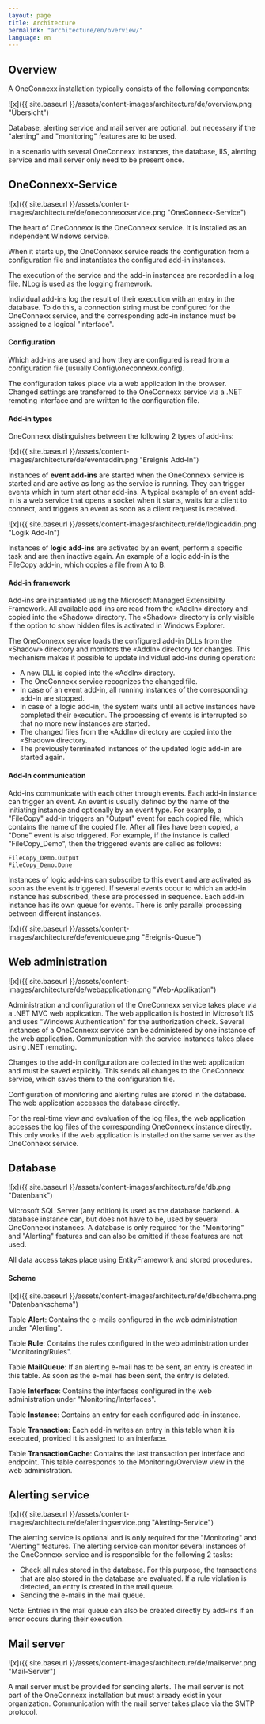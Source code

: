 ```yaml
---
layout: page
title: Architecture
permalink: "architecture/en/overview/"
language: en
---
```


## Overview

A OneConnexx installation typically consists of the following components:

![x]({{ site.baseurl }}/assets/content-images/architecture/de/overview.png "Übersicht")

Database, alerting service and mail server are optional, but necessary if the "alerting" and "monitoring" features are to be used.

In a scenario with several OneConnexx instances, the database, IIS, alerting service and mail server only need to be present once.

## OneConnexx-Service

![x]({{ site.baseurl }}/assets/content-images/architecture/de/oneconnexxservice.png "OneConnexx-Service")

The heart of OneConnexx is the OneConnexx service. It is installed as an independent Windows service.

When it starts up, the OneConnexx service reads the configuration from a configuration file and instantiates the configured add-in instances.

The execution of the service and the add-in instances are recorded in a log file. NLog is used as the logging framework.

Individual add-ins log the result of their execution with an entry in the database. To do this, a connection string must be configured for the OneConnexx service, and the corresponding add-in instance must be assigned to a logical "interface".

#### Configuration

Which add-ins are used and how they are configured is read from a configuration file (usually Config\oneconnexx.config).

The configuration takes place via a web application in the browser. Changed settings are transferred to the OneConnexx service via a .NET remoting interface and are written to the configuration file.

#### Add-in types

OneConnexx distinguishes between the following 2 types of add-ins:

![x]({{ site.baseurl }}/assets/content-images/architecture/de/eventaddin.png "Ereignis Add-In")

Instances of **event add-ins** are started when the OneConnexx service is started and are active as long as the service is running.
They can trigger events which in turn start other add-ins. A typical example of an event add-in is a web service that opens a socket when it starts, waits for a client to connect,
and triggers an event as soon as a client request is received.

![x]({{ site.baseurl }}/assets/content-images/architecture/de/logicaddin.png "Logik Add-In")

Instances of **logic add-ins** are activated by an event, perform a specific task and are then inactive again.
An example of a logic add-in is the FileCopy add-in, which copies a file from A to B.

#### Add-in framework

Add-ins are instantiated using the Microsoft Managed Extensibility Framework. All available add-ins are read from the «AddIn» directory and copied into
the «Shadow» directory. The «Shadow» directory is only visible if the option to show hidden files is activated in Windows Explorer.

The OneConnexx service loads the configured add-in DLLs from the «Shadow» directory and monitors the «AddIn» directory for changes.
This mechanism makes it possible to update individual add-ins during operation:

* A new DLL is copied into the «AddIn» directory.
* The OneConnexx service recognizes the changed file.
* In case of an event add-in, all running instances of the corresponding add-in are stopped.
* In case of a logic add-in, the system waits until all active instances have completed their execution. The processing of events is interrupted so that no more new instances are started.
* The changed files from the «AddIn» directory are copied into the «Shadow» directory.
* The previously terminated instances of the updated logic add-in are started again.

#### Add-In communication

Add-ins communicate with each other through events. Each add-in instance can trigger an event. An event is usually defined by the name of the initiating instance and optionally by an event type.
For example, a "FileCopy" add-in triggers an "Output" event for each copied file, which contains the name of the copied file. 
After all files have been copied, a "Done" event is also triggered. For example, if the instance is called "FileCopy_Demo", then the triggered events are called as follows:

```
FileCopy_Demo.Output
FileCopy_Demo.Done
```

Instances of logic add-ins can subscribe to this event and are activated as soon as the event is triggered.
If several events occur to which an add-in instance has subscribed, these are processed in sequence.
Each add-in instance has its own queue for events. There is only parallel processing between different instances.

![x]({{ site.baseurl }}/assets/content-images/architecture/de/eventqueue.png "Ereignis-Queue")

## Web administration

![x]({{ site.baseurl }}/assets/content-images/architecture/de/webapplication.png "Web-Applikation")

Administration and configuration of the OneConnexx service takes place via a .NET MVC web application. The web application is hosted in Microsoft IIS and uses "Windows Authentication" for the authorization check.
Several instances of a OneConnexx service can be administered by one instance of the web application. Communication with the service instances takes place using .NET remoting.

Changes to the add-in configuration are collected in the web application and must be saved explicitly.
This sends all changes to the OneConnexx service, which saves them to the configuration file.

Configuration of monitoring and alerting rules are stored in the database. The web application accesses the database directly.

For the real-time view and evaluation of the log files, the web application accesses the log files of the corresponding OneConnexx instance directly.
This only works if the web application is installed on the same server as the OneConnexx service.

## Database

![x]({{ site.baseurl }}/assets/content-images/architecture/de/db.png "Datenbank")

Microsoft SQL Server (any edition) is used as the database backend. A database instance can, but does not have to be, used by several OneConnexx instances. 
A database is only required for the "Monitoring" and "Alerting" features and can also be omitted if these features are not used.

All data access takes place using EntityFramework and stored procedures.

#### Scheme

![x]({{ site.baseurl }}/assets/content-images/architecture/de/dbschema.png "Datenbankschema")

Table **Alert**: Contains the e-mails configured in the web administration under "Alerting".

Table **Rule**: Contains the rules configured in the web administration under "Monitoring/Rules".

Table **MailQueue**: If an alerting e-mail has to be sent, an entry is created in this table. As soon as the e-mail has been sent, the entry is deleted.

Table **Interface**: Contains the interfaces configured in the web administration under "Monitoring/Interfaces".

Table **Instance**: Contains an entry for each configured add-in instance.

Table **Transaction**: Each add-in writes an entry in this table when it is executed, provided it is assigned to an interface.

Table **TransactionCache**: Contains the last transaction per interface and endpoint. This table corresponds to the Monitoring/Overview view in the web administration.


## Alerting service

![x]({{ site.baseurl }}/assets/content-images/architecture/de/alertingservice.png "Alerting-Service")

The alerting service is optional and is only required for the "Monitoring" and "Alerting" features. The alerting service can monitor several instances of the OneConnexx service and is responsible for the following 2 tasks:

* Check all rules stored in the database. For this purpose, the transactions that are also stored in the database are evaluated. If a rule violation is detected, an entry is created in the mail queue.
* Sending the e-mails in the mail queue.

Note: Entries in the mail queue can also be created directly by add-ins if an error occurs during their execution.

## Mail server

![x]({{ site.baseurl }}/assets/content-images/architecture/de/mailserver.png "Mail-Server")

A mail server must be provided for sending alerts. The mail server is not part of the OneConnexx installation but must already exist in your organization.
Communication with the mail server takes place via the SMTP protocol.
